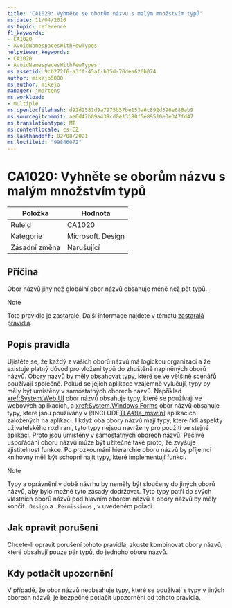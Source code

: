 ```yaml
---
title: 'CA1020: Vyhněte se oborům názvu s malým množstvím typů'
ms.date: 11/04/2016
ms.topic: reference
f1_keywords:
- CA1020
- AvoidNamespacesWithFewTypes
helpviewer_keywords:
- CA1020
- AvoidNamespacesWithFewTypes
ms.assetid: 9cb272f6-a3ff-45af-b35d-70dea620b074
author: mikejo5000
ms.author: mikejo
manager: jmartens
ms.workload:
- multiple
ms.openlocfilehash: d92d2581d9a7975b57be153a6c892d396e688ab9
ms.sourcegitcommit: ae6d47b09a439cd0e13180f5e89510e3e347fd47
ms.translationtype: MT
ms.contentlocale: cs-CZ
ms.lasthandoff: 02/08/2021
ms.locfileid: "99846072"
---
```

# <a name="ca1020-avoid-namespaces-with-few-types"></a>CA1020: Vyhněte se oborům názvu s malým množstvím typů

|Položka|Hodnota|
|-|-|
|RuleId|CA1020|
|Kategorie|Microsoft. Design|
|Zásadní změna|Narušující|

## <a name="cause"></a>Příčina

Obor názvů jiný než globální obor názvů obsahuje méně než pět typů.

> [!NOTE]
> Toto pravidlo je zastaralé. Další informace najdete v tématu [zastaralá pravidla](fxcop-unported-deprecated-rules.md).

## <a name="rule-description"></a>Popis pravidla

Ujistěte se, že každý z vašich oborů názvů má logickou organizaci a že existuje platný důvod pro vložení typů do zhuštěně naplněných oborů názvů. Obory názvů by měly obsahovat typy, které se ve většině scénářů používají společně. Pokud se jejich aplikace vzájemně vylučují, typy by měly být umístěny v samostatných oborech názvů. Například <xref:System.Web.UI> obor názvů obsahuje typy, které se používají ve webových aplikacích, a <xref:System.Windows.Forms> obor názvů obsahuje typy, které jsou používány v [!INCLUDE[TLA#tla_mswin](../code-quality/includes/tlasharptla_mswin_md.md)] aplikacích založených na aplikaci. I když oba obory názvů mají typy, které řídí aspekty uživatelského rozhraní, tyto typy nejsou navrženy pro použití ve stejné aplikaci. Proto jsou umístěny v samostatných oborech názvů. Pečlivé uspořádání oboru názvů může být užitečné také proto, že zvyšuje zjistitelnost funkce. Po prozkoumání hierarchie oboru názvů by příjemci knihovny měli být schopni najít typy, které implementují funkci.

> [!NOTE]
> Typy a oprávnění v době návrhu by neměly být sloučeny do jiných oborů názvů, aby bylo možné tyto zásady dodržovat. Tyto typy patří do svých vlastních oborů názvů pod hlavním oborem názvů a obory názvů by měly končit `.Design` a `.Permissions` , v uvedeném pořadí.

## <a name="how-to-fix-violations"></a>Jak opravit porušení

Chcete-li opravit porušení tohoto pravidla, zkuste kombinovat obory názvů, které obsahují pouze pár typů, do jednoho oboru názvů.

## <a name="when-to-suppress-warnings"></a>Kdy potlačit upozornění

V případě, že obor názvů neobsahuje typy, které se používají s typy v jiných oborech názvů, je bezpečné potlačit upozornění od tohoto pravidla.
